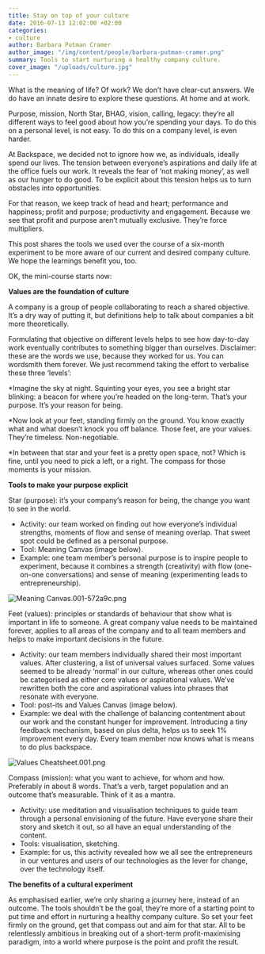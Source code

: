 ```yaml
---
title: Stay on top of your culture
date: 2016-07-13 12:02:00 +02:00
categories:
- culture
author: Barbara Putman Cramer
author_image: "/img/content/people/barbara-putman-cramer.png"
summary: Tools to start nurturing a healthy company culture.
cover_image: "/uploads/culture.jpg"
---
```


What is the meaning of life? Of work? We don’t have clear-cut answers. We do have an innate desire to explore these questions. At home and at work.

Purpose, mission, North Star, BHAG, vision, calling, legacy: they’re all different ways to feel good about how you’re spending your days. To do this on a personal level, is not easy. To do this on a company level, is even harder.

At Backspace, we decided not to ignore how we, as individuals, ideally spend our lives. The tension between everyone’s aspirations and daily life at the office fuels our work. It reveals the fear of ‘not making money’, as well as our hunger to do good. To be explicit about this tension helps us to turn obstacles into opportunities.

For that reason, we keep track of head and heart; performance and happiness; profit and purpose; productivity and engagement. Because we see that profit and purpose aren’t mutually exclusive. They’re force multipliers.

This post shares the tools we used over the course of a six-month experiment to be more aware of our current and desired company culture. We hope the learnings benefit you, too.

OK, the mini-course starts now:

**Values are the foundation of culture**

A company is a group of people collaborating to reach a shared objective. It’s a dry way of putting it, but definitions help to talk about companies a bit more theoretically.

Formulating that objective on different levels helps to see how day-to-day work eventually contributes to something bigger than ourselves. Disclaimer: these are the words we use, because they worked for us. You can wordsmith them forever. We just recommend taking the effort to verbalise these three ‘levels’:

*Imagine the sky at night. Squinting your eyes, you see a bright star blinking: a beacon for where you’re headed on the long-term. That’s your purpose. It’s your reason for being.

*Now look at your feet, standing firmly on the ground. You know exactly what and what doesn’t knock you off balance. Those feet, are your values. They’re timeless. Non-negotiable.

*In between that star and your feet is a pretty open space, not? Which is fine, until you need to pick a left, or a right. The compass for those moments is your mission.

**Tools to make your purpose explicit**

Star (purpose): it’s your company’s reason for being, the change you want to see in the world.

* Activity: our team worked on finding out how everyone’s individual strengths, moments of flow and sense of meaning overlap. That sweet spot could be defined as a personal purpose.
* Tool: Meaning Canvas (image below).
* Example: one team member’s personal purpose is to inspire people to experiment, because it combines a strength (creativity) with flow (one-on-one conversations) and sense of meaning (experimenting leads to entrepreneurship).

![Meaning Canvas.001-572a9c.png](/uploads/Meaning%20Canvas.001-572a9c.png)

Feet (values): principles or standards of behaviour that show what is important in life to someone. A great company value needs to be maintained forever, applies to all areas of the company and to all team members and helps to make important decisions in the future.

* Activity: our team members individually shared their most important values. After clustering, a list of universal values surfaced. Some values seemed to be already ‘normal’ in our culture, whereas other ones could be categorised as either core values or aspirational values. We’ve rewritten both the core and aspirational values into phrases that resonate with everyone.
* Tool: post-its and Values Canvas (image below).
* Example: we deal with the challenge of balancing contentment about our work and the constant hunger for improvement. Introducing a tiny feedback mechanism, based on plus delta, helps us to seek 1% improvement every day. Every team member now knows what is means to do plus backspace.

![Values Cheatsheet.001.png](/uploads/Values%20Cheatsheet.001.png)

Compass (mission): what you want to achieve, for whom and how. Preferably in about 8 words. That’s a verb, target population and an outcome that’s measurable. Think of it as a mantra.

* Activity: use meditation and visualisation techniques to guide team through a personal envisioning of the future. Have everyone share their story and sketch it out, so all have an equal understanding of the content.
* Tools: visualisation, sketching.
* Example: for us, this activity revealed how we all see the entrepreneurs in our ventures and users of our technologies as the lever for change, over the technology itself.

**The benefits of a cultural experiment**

As emphasised earlier, we’re only sharing a journey here, instead of an outcome. The tools shouldn’t be the goal, they’re more of a starting point to put time and effort in nurturing a healthy company culture. So set your feet firmly on the ground, get that compass out and aim for that star. All to be relentlessly ambitious in breaking out of a short-term profit-maximising paradigm, into a world where purpose is the point and profit the result.
